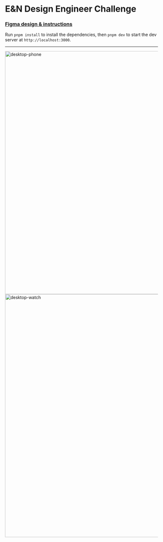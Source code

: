 # E&N Design Engineer Challenge

### [Figma design & instructions](https://www.figma.com/design/kT2HOZLLowfbBNKKcvNdsb/Design-Engineer-Challenge-'24?node-id=74-1006&t=ExpnE1yl3BivMAvX-1)

Run `pnpm install` to install the dependencies, then `pnpm dev` to start the dev server at `http://localhost:3000`.

---
<img width="800" alt="desktop-phone" src="https://github.com/user-attachments/assets/2ccaf0ee-8547-4747-b68a-63d8eb555dd3">


<img width="800" alt="desktop-watch" src="https://github.com/user-attachments/assets/9d0366ed-458f-4e11-9cfa-0ab37a02cb7c">
